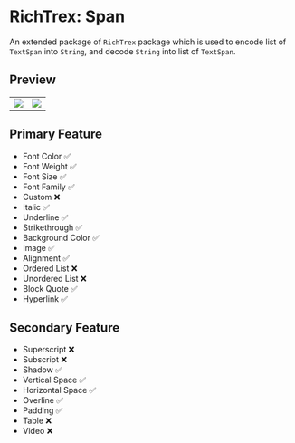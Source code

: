 # RichTrex: Span

An extended package of `RichTrex` package which is used to encode list of `TextSpan` into `String`, and decode `String` into list of `TextSpan`.

## Preview
<table>
  <tr>
    <td><img src="https://user-images.githubusercontent.com/45191605/175512465-5025e618-99c5-4638-99d6-709e5fafb569.png"/></td>
    <td><img src="https://user-images.githubusercontent.com/45191605/175517176-bd5041a8-c1ec-4b04-a4d4-346758875420.png"/></td>
  </tr>
</table>

## Primary Feature

- Font Color ✅
- Font Weight ✅
- Font Size ✅
- Font Family ✅
- Custom ❌
- Italic ✅
- Underline ✅
- Strikethrough ✅
- Background Color ✅
- Image ✅
- Alignment ✅
- Ordered List ❌
- Unordered List ❌
- Block Quote ✅
- Hyperlink ✅

## Secondary Feature

- Superscript ❌
- Subscript ❌
- Shadow ✅
- Vertical Space ✅
- Horizontal Space ✅
- Overline ✅
- Padding ✅
- Table ❌
- Video ❌
